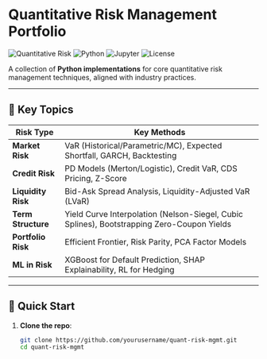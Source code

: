 # Quantitative Risk Management Portfolio

![Quantitative Risk](https://img.shields.io/badge/Field-Quantitative_Risk_Management-blue)
![Python](https://img.shields.io/badge/Language-Python-green)
![Jupyter](https://img.shields.io/badge/Notebooks-Jupyter-orange)
![License](https://img.shields.io/badge/License-MIT-lightgrey)

A collection of **Python implementations** for core quantitative risk management techniques, aligned with industry practices.

---

## 📌 **Key Topics**

| Risk Type          | Key Methods                                                                                     |
|--------------------|------------------------------------------------------------------------------------------------|
| **Market Risk**    | VaR (Historical/Parametric/MC), Expected Shortfall, GARCH, Backtesting                         |
| **Credit Risk**    | PD Models (Merton/Logistic), Credit VaR, CDS Pricing, Z-Score                                 |
| **Liquidity Risk** | Bid-Ask Spread Analysis, Liquidity-Adjusted VaR (LVaR)                                        |
| **Term Structure** | Yield Curve Interpolation (Nelson-Siegel, Cubic Splines), Bootstrapping Zero-Coupon Yields     |
| **Portfolio Risk** | Efficient Frontier, Risk Parity, PCA Factor Models                                            |
| **ML in Risk**     | XGBoost for Default Prediction, SHAP Explainability, RL for Hedging                           |

---

## 🚀 **Quick Start**

1. **Clone the repo**:
   ```bash
   git clone https://github.com/yourusername/quant-risk-mgmt.git
   cd quant-risk-mgmt
